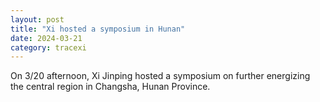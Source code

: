 ```yaml
---
layout: post
title: "Xi hosted a symposium in Hunan"
date: 2024-03-21
category: tracexi
---
```


On 3/20 afternoon, Xi Jinping hosted a symposium on further energizing the central region in Changsha, Hunan Province.

